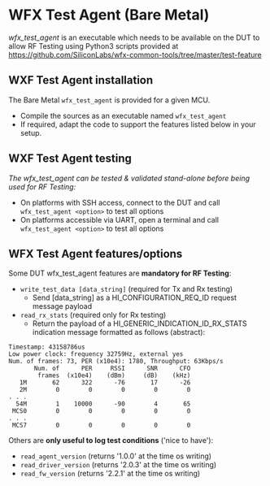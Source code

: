 # WFX Test Agent (Bare Metal)
*wfx_test_agent* is an executable which needs to be available on the DUT to allow RF Testing using
 Python3 scripts provided at https://github.com/SiliconLabs/wfx-common-tools/tree/master/test-feature

## WXF Test Agent installation
The Bare Metal `wfx_test_agent` is provided for a given MCU.

* Compile the sources as an executable named `wfx_test_agent`
* If required, adapt the code to support the features listed below in your setup.

## WXF Test Agent testing
*The wfx_test_agent can be tested & validated stand-alone before being used for RF Testing:*
* On platforms with SSH access, connect to the DUT and call `wfx_test_agent <option>` to test all options
* On platforms accessible via UART, open a terminal and call `wfx_test_agent <option>` to test all options

## WFX Test Agent features/options
Some DUT wfx_test_agent features are **mandatory for RF Testing**:

* `write_test_data [data_string]` (required for Tx and Rx testing)
	* Send [data_string] as a HI_CONFIGURATION_REQ_ID request message payload
* `read_rx_stats` (required only for Rx testing)
	* Return the payload of a HI_GENERIC_INDICATION_ID_RX_STATS indication message
	 formatted as follows (abstract):
```
Timestamp: 43158786us
Low power clock: frequency 32759Hz, external yes
Num. of frames: 73, PER (x10e4): 1780, Throughput: 63Kbps/s
       Num. of      PER     RSSI      SNR      CFO
        frames  (x10e4)    (dBm)     (dB)    (kHz)
   1M       62      322      -76       17      -26
   2M        0        0        0        0        0
. . .
  54M        1    10000      -90        4       65
 MCS0        0        0        0        0        0
. . .
 MCS7        0        0        0        0        0
```

Others are **only useful to log test conditions** ('nice to have'):

* `read_agent_version` (returns '1.0.0' at the time os writing)
* `read_driver_version` (returns '2.0.3' at the time os writing)
* `read_fw_version` (returns '2.2.1' at the time os writing)
